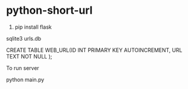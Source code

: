 # python-short-url

1. pip install flask


sqlite3 urls.db

CREATE TABLE WEB_URL(ID INT PRIMARY KEY   AUTOINCREMENT,  URL  TEXT    NOT NULL );


To run server

 python main.py
